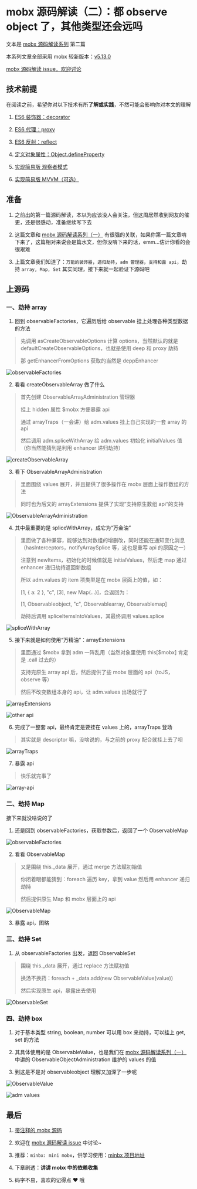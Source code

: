 # mobx 源码解读（二）：都 observe object 了，其他类型还会远吗

文本是 [mobx 源码解读系列](https://github.com/lawler61/blog#js-%E7%9B%B8%E5%85%B3) 第二篇

本系列文章全部采用 mobx 较新版本：[v5.13.0](https://github.com/lawler61/mobx)

[mobx 源码解读 issue，欢迎讨论](https://github.com/lawler61/blog/issues?q=is%3Aissue+is%3Aopen+label%3A%22mobx+%E6%BA%90%E7%A0%81%E8%A7%A3%E8%AF%BB%22)

## 技术前提

在阅读之前，希望你对以下技术有所**了解或实践**，不然可能会影响你对本文的理解

1. [ES6 装饰器：decorator](http://es6.ruanyifeng.com/#docs/decorator)

2. [ES6 代理：proxy](http://es6.ruanyifeng.com/#docs/proxy)

3. [ES6 反射：reflect](http://es6.ruanyifeng.com/#docs/reflect)

4. [定义对象属性：Object.defineProperty](https://developer.mozilla.org/zh-CN/docs/Web/JavaScript/Reference/Global_Objects/Object/defineProperty)

5. [实现简易版 观察者模式](https://github.com/lawler61/blog/issues/1)

6. [实现简易版 MVVM（可选）](https://github.com/lawler61/blog/issues/5)

## 准备

1. 之前出的第一篇源码解读，本以为应该没人会关注，但这周居然收到网友的催更，还是很感动，准备继续写下去

2. 这篇文章和 [mobx 源码解读系列（一）](https://github.com/lawler61/blog/blob/master/js/mobx-source/1.observable-an-object.md) 有很强的关联，如果你第一篇文章啃下来了，这篇相对来说会是篇水文，但你没啃下来的话，emm...估计你看的会很艰难

3. 上篇文章我们知道了：`万能的装饰器`，`递归劫持`，`adm 管理器`，`支持和露 api`，劫持 `array, Map, Set` 其实同理，接下来就一起验证下源码吧

## 上源码

### 一、劫持 array

1. 回到 observableFactories，它遍历后给 observable 挂上处理各种类型数据的方法

> 先调用 asCreateObservableOptions 计算 options，当然默认的就是 defaultCreateObservableOptions，也就是使用 deep 和 proxy 劫持
>
> 那 getEnhancerFromOptions 获取的当然是 deppEnhancer

![observableFactories](./images/2/1.observableFactories.png)

2. 看看 createObservableArray 做了什么

> 首先创建 ObservableArrayAdministration 管理器
>
> 挂上 hidden 属性 $mobx 方便暴露 api
>
> 通过 arrayTraps（一会讲）给 adm.values 挂上自己实现的一套 array 的 api
>
> 然后调用 adm.spliceWithArray 给 adm.values 初始化 initialValues 值（你当然能猜到是利用 enhancer 递归劫持）

![createObservableArray](./images/2/2.createObservableArray.png)

3. 看下 ObservableArrayAdministration

> 里面围绕 values 展开，并且提供了很多操作在 mobx 层面上操作数组的方法
>
> 同时也为后文的 arrayExtensions 提供了实现”支持原生数组 api“的支持

![ObservableArrayAdministration](./images/2/3.ObservableArrayAdministration.png)

4. 其中最重要的是 spliceWithArray，成它为“万金油”

> 里面做了各种兼容，能够达到对数组的增删改，同时还能在通知变化消息（hasInterceptors，notifyArraySplice 等，这也是重写 api 的原因之一）
>
> 注意到 newItems，初始化的时候值就是 initialValues，然后走 map 通过 enhancer 递归劫持返回新数组
>
> 所以 adm.values 的 item 项类型是在 mobx 层面上的值，如：
>
> [1, { a: 2 }, "c", [3], new Map(...)]，会返回为：
>
> [1, Observableobject, "c", Observablearray, Observablemap]
>
> 劫持后调用 spliceItemsIntoValues，其最终调用 values.splice

![spliceWithArray](./images/2/4.spliceWithArray.png)

5. 接下来就是如何使用“万精油”：arrayExtensions

> 里面通过 \$mobx 拿到 adm 一阵乱用（当然对象里使用 this[\$mobx] 肯定是 .call 过去的）
>
> 支持完原生 array api 后，然后提供了些 mobx 层面的 api（toJS，observe 等）
>
> 然后不改变数组本身的 api，让 adm.values 出场就行了

![arrayExtensions](./images/2/5.arrayExtensions.png)

![other api](./images/2/6.other-api.png)

6. 完成了一整套 api，最终肯定是要挂在 values 上的，arrayTraps 登场

> 其实就是 descriptor 嘛，没啥说的，与之前的 proxy 配合就挂上去了呗

![arrayTraps](./images/2/7.arrayTraps.png)

7. 暴露 api

> 快乐就完事了

![array-api](./images/2/8.array-api.png)

### 二、劫持 Map

接下来就没啥说的了

1. 还是回到 observableFactories，获取参数后，返回了一个 ObservableMap

![observableFactories](./images/2/9.observableFactories.png)

2. 看看 ObservableMap

> 又是围绕 this._data 展开，通过 merge 方法赋初始值
>
> 你闭着眼都能猜到：foreach 遍历 key，拿到 value 然后用 enhancer 递归劫持
>
> 然后提供原生 Map 和 mobx 层面上的 api

![ObservableMap](./images/2/10.ObservableMap.png)

3. 暴露 api，图略

### 三、劫持 Set

1. 从 observableFactories 出发，返回 ObservableSet

> 围绕 this._data 展开，通过 replace 方法赋初值
>
> 换汤不换药：foreach + _data.add(new ObservableValue(value))
>
> 然后实现原生 api，暴露出去使用

![ObservableSet](./images/2/11.ObservableSet.png)

### 四、劫持 box

1. 对于基本类型 string, boolean, number 可以用 box 来劫持，可以挂上 get, set 的方法

2. 其具体使用的是 ObservableValue，也是我们在 [mobx 源码解读系列（一）](https://github.com/lawler61/blog/blob/master/js/mobx-source/1.observable-an-object.md) 中讲的 ObservableObjectAdministration 维护的 values 的值

3. 到这是不是对 observableobject 理解又加深了一步呢

![ObservableValue](./images/2/12.ObservableValue.png)

![adm values](./images/2/13.adm-values.png)

## 最后

1. [带注释的 mobx 源码](https://github.com/lawler61/mobx)

2. 欢迎在 [mobx 源码解读 issue](https://github.com/lawler61/blog/issues?q=is%3Aissue+is%3Aopen+label%3A%22mobx+%E6%BA%90%E7%A0%81%E8%A7%A3%E8%AF%BB%22) 中讨论~

3. 推荐：`minbx: mini mobx`，供学习使用：[minbx 项目地址](https://github.com/lawler61/minbx)

4. 下章剧透：**讲讲 mobx 中的依赖收集**

5. 码字不易，喜欢的记得点 ❤️ 哦
